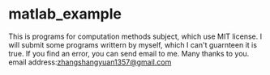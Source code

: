# matlab_example
This is programs for computation methods subject, which use MIT license.
I will submit some programs writtern by myself, which I can't guarnteen it is true. If you find an error, you can send email to me. Many thanks
to you.
email address:zhangshangyuan1357@gmail.com
